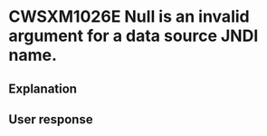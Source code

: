 # CWSXM1026E Null is an invalid argument for a data source JNDI name.

## Explanation

## User response